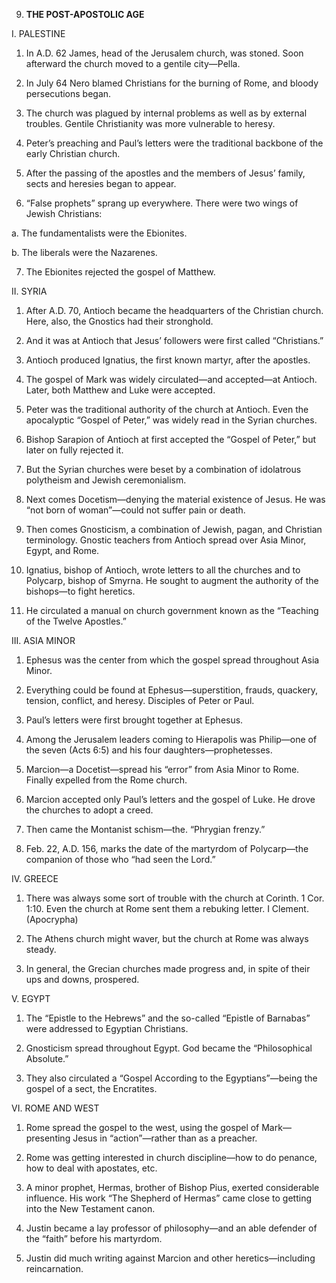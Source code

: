 


9. **THE POST-APOSTOLIC AGE**

I. PALESTINE

1. In A.D. 62 James, head of the Jerusalem church, was stoned. Soon afterward the church moved to a gentile city—Pella.

2. In July 64 Nero blamed Christians for the burning of Rome, and bloody persecutions began.

3. The church was plagued by internal problems as well as by external troubles. Gentile Christianity was more vulnerable to heresy.

4. Peter’s preaching and Paul’s letters were the traditional backbone of the early Christian church.

5. After the passing of the apostles and the members of Jesus’ family, sects and heresies began to appear.

6. “False prophets” sprang up everywhere. There were two wings of Jewish Christians:

a. The fundamentalists were the Ebionites.

b. The liberals were the Nazarenes.

7. The Ebionites rejected the gospel of Matthew.

II. SYRIA

1. After A.D. 70, Antioch became the headquarters of the Christian church. Here, also, the Gnostics had their stronghold.

2. And it was at Antioch that Jesus’ followers were first called “Christians.”

3. Antioch produced Ignatius, the first known martyr, after the apostles.

4. The gospel of Mark was widely circulated—and accepted—at Antioch. Later, both Matthew and Luke were accepted.

5. Peter was the traditional authority of the church at Antioch. Even the apocalyptic “Gospel of Peter,” was widely read in the Syrian churches.

6. Bishop Sarapion of Antioch at first accepted the “Gospel of Peter,” but later on fully rejected it.

7. But the Syrian churches were beset by a combination of idolatrous polytheism and Jewish ceremonialism.

8. Next comes Docetism—denying the material existence of Jesus. He was “not born of woman”—could not suffer pain or death.

9. Then comes Gnosticism, a combination of Jewish, pagan, and Christian terminology. Gnostic teachers from Antioch spread over Asia Minor, Egypt, and Rome.

10. Ignatius, bishop of Antioch, wrote letters to all the churches and to Polycarp, bishop of Smyrna. He sought to augment the authority of the bishops—to fight heretics.

11. He circulated a manual on church government known as the “Teaching of the Twelve Apostles.”

III. ASIA MINOR

1. Ephesus was the center from which the gospel spread throughout Asia Minor.

2. Everything could be found at Ephesus—superstition, frauds, quackery, tension, conflict, and heresy. Disciples of Peter or Paul.

3. Paul’s letters were first brought together at Ephesus.

4. Among the Jerusalem leaders coming to Hierapolis was Philip—one of the seven (Acts 6:5) and his four daughters—prophetesses.

5. Marcion—a Docetist—spread his “error” from Asia Minor to Rome. Finally expelled from the Rome church.

6. Marcion accepted only Paul’s letters and the gospel of Luke. He drove the churches to adopt a creed.

7. Then came the Montanist schism—the. “Phrygian frenzy.”

8. Feb. 22, A.D. 156, marks the date of the martyrdom of Polycarp—the companion of those who “had seen the Lord.”

IV. GREECE

1. There was always some sort of trouble with the church at Corinth. 1 Cor. 1:10. Even the church at Rome sent them a rebuking letter. I Clement. (Apocrypha)

2. The Athens church might waver, but the church at Rome was always steady.

3. In general, the Grecian churches made progress and, in spite of their ups and downs, prospered.

V. EGYPT

1. The “Epistle to the Hebrews” and the so-called “Epistle of Barnabas” were addressed to Egyptian Christians.

2. Gnosticism spread throughout Egypt. God became the “Philosophical Absolute.”

3. They also circulated a “Gospel According to the Egyptians”—being the gospel of a sect, the Encratites.

VI. ROME AND WEST

1. Rome spread the gospel to the west, using the gospel of Mark—presenting Jesus in “action”—rather than as a preacher.

2. Rome was getting interested in church discipline—how to do penance, how to deal with apostates, etc.

3. A minor prophet, Hermas, brother of Bishop Pius, exerted considerable influence. His work “The Shepherd of Hermas” came close to getting into the New Testament canon.

4. Justin became a lay professor of philosophy—and an able defender of the “faith” before his martyrdom.

5. Justin did much writing against Marcion and other heretics—including reincarnation.